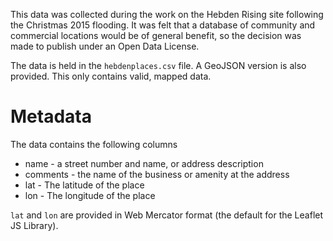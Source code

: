 This data was collected during the work on the Hebden Rising site following
the Christmas 2015 flooding. It was felt that a database of community and
commercial locations would be of general benefit, so the decision was made
to publish under an Open Data License.

The data is held in the `hebdenplaces.csv` file.
A GeoJSON version is also provided. This only contains valid, mapped data.

# Metadata

The data contains the following columns

* name - a street number and name, or address description
* comments - the name of the business or amenity at the address
* lat - The latitude of the place
* lon - The longitude of the place

`lat` and `lon` are provided in Web Mercator format (the default for the
  Leaflet JS Library).
